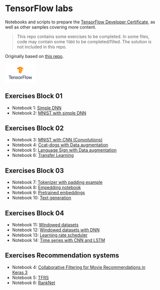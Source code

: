 # TensorFlow labs

Notebooks and scripts to prepare the [TensorFlow Developer Certificate](https://www.tensorflow.org/certificate), as well as other samples covering more content.

> This repo contains some exercises to be completed. In some files, code may contain some `TODO` to be completed/filled. The solution is not included in this repo. 

Originally based on [this repo](https://github.com/https-deeplearning-ai/tensorflow-1-public).

<img src="tensorflow-logo.png" alt="tensorflow-logo" width="100"/>

 
## Exercises Block 01

* Notebook 1: [Simple DNN](01-intro/1-house-prices.ipynb)
* Notebook 2: [MNIST with simple DNN](01-intro/2-mnist-mlp.ipynb)


## Exercises Block 02

* Notebook 3: [MNIST with CNN (Convolutions)](02-cnn/3-mnist-cnn.ipynb) 
* Notebook 4: [Ccat-dogs with Data augmentation](02-cnn/4-cat-dog-imagegen.ipynb)
* Notebook 5: [Language Sign with Data augmentation](02-cnn/5-language-sign-imageplot.ipynb)
* Notebook 6: [Transfer Learning](02-cnn/6-transfer-learning.ipynb) 


## Exercises Block 03

* Notebook 7: [Tokenizer with padding example](03-rnn/7-bbc-news-tokenization.ipynb)
* Notebook 8: [Empedding notebook](03-rnn/8-embeddings.ipynb)
* Notebook 9: [Pretrained embeddings](03-rnn/9-pretrained-embeddings.ipynb)
* Notebook 10: [Text generation](03-rnn/10-sonnet-text-generation.ipynb)


## Exercises Block 04

* Notebook 11: [Windowed datasets](04-timeseries/11-naive-moving-avg-synth-data.ipynb)
* Notebook 12: [Windowed datasets with DNN](04-timeseries/12-windowed-dataset.ipynb) 
* Notebook 13: [Learning rate scheduler](04-timeseries/13-lr-scheduler.ipynb)
* Notebook 14: [Time series with CNN and LSTM](04-timeseries/14-cnn-lstm.ipynb)


## Exercises Recommendation systems

* Notebook 4: [Collaborative Filtering for Movie Recommendations in Keras 3](05-recommenders/4-cf-movielens.ipynb)
* Notebook 5: [TFRS](05-recommenders/5-tfrs.ipynb)
* Notebook 6: [RankNet](05-recommenders/6-ranknet.ipynb)
